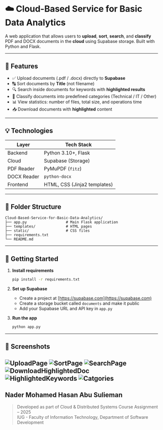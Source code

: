 
# ☁️ Cloud-Based Service for Basic Data Analytics

A web application that allows users to **upload**, **sort**, **search**, and **classify** PDF and DOCX documents in the **cloud** using Supabase storage. Built with Python and Flask.

---

## 🔧 Features

- ✅ Upload documents (.pdf / .docx) directly to **Supabase**
- 🔠 Sort documents by **Title** (not filename)
- 🔍 Search inside documents for keywords with **highlighted results**
- 🧠 Classify documents into predefined categories (Technical / IT / Other)
- 📊 View statistics: number of files, total size, and operations time
- 📥 Download documents with **highlighted** content

---

## 💡 Technologies

| Layer      | Tech Stack                       |
|------------|----------------------------------|
| Backend    | Python 3.10+, Flask              |
| Cloud      | Supabase (Storage)               |
| PDF Reader | PyMuPDF (`fitz`)                 |
| DOCX Reader| `python-docx`                    |
| Frontend   | HTML, CSS (Jinja2 templates)     |

---

## 📁 Folder Structure

```
Cloud-Based-Service-for-Basic-Data-Analytics/
├── app.py                  # Main Flask application
├── templates/              # HTML pages
├── static/                 # CSS files
├── requirements.txt
└── README.md
```

---

## 🚀 Getting Started

1. **Install requirements**
   ```bash
   pip install -r requirements.txt
   ```

2. **Set up Supabase**
   - Create a project at [https://supabase.com](https://supabase.com)
   - Create a storage bucket called `documents` and make it public
   - Add your Supabase URL and API key in `app.py`

3. **Run the app**
   ```bash
   python app.py
   ```

---

## 📸 Screenshots

![UploadPage](https://github.com/user-attachments/assets/d7b279cd-e93a-4543-b609-275cbe25b6a4)
![SortPage](https://github.com/user-attachments/assets/82ca2750-773e-4d51-8fda-e2a160d422a7)
![SearchPage](https://github.com/user-attachments/assets/6adf7e8d-2d38-4f94-8d8b-de99286f0572)
![DownloadHighlightedDoc](https://github.com/user-attachments/assets/e4e53647-c6cd-4057-a1bb-ffc480ea0ba1)
![HighlightedKeywords](https://github.com/user-attachments/assets/8406f450-f4f6-4749-a8e6-929ad79097bb)
![Catgories](https://github.com/user-attachments/assets/35081d29-d7be-487a-a541-350439e36451)
---
Nader Mohamed Hasan Abu Sulieman
---

> Developed as part of Cloud & Distributed Systems Course Assignment – 2025  
> IUG - Faculty of Information Technology, Department of Software Development
